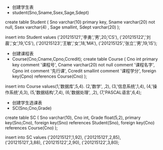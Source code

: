 - 创建学生表
- student(Sno,Sname,Ssex,Sage,Sdept)

create table Student
(
    Sno varchar(10) primary key,
    Sname varchar(20) not null,
    Ssex varchar(4)  ,
    Sage smallint,
    Sdept varchar(20) 
);

insert into Student values
('201215121','李勇','男',20,'CS'),
('201215122','刘晨','女',19,'CS'),
('201215123','王敏','女',18,'MA'),
('201215125','张立','男',19,'IS');

- 创建课程表
- Course(Cno,Cname,Cpno,Ccredit);
create table Course
(
    Cno int primary key comment '课程号',
    Cname varchar(20)  not null comment '课程名字',
    Cpno int comment '先行课',
    Ccredit smallint comment '课程学分',
    foreign key(Cpno) references Course(Cno) 
);

insert into Course
values(1,'数据库',5,4).
(2,'数学', ,2),
(3,'信息系统',1,4),
(4,'操作系统',6,3),
(5,'数据结构',7,4),
(6,'数据处理', ,2),
(7,'PASCAL语言',6,4);
- 创建学生选课表
- SC(Sno,Cno,Grade)

create table SC 
(
    Sno varchar(10),
    Cno int,
    Grade float(5,2),
    primary key(Sno,Cno),
    foreign key(Sno) references Student(Sno),
    foreign key(Cno) references Course(Cno)
);

insert into SC values
('201215121',1,92),
('201215121',2,85),
('201215121',3,88),
('201215122',2,90),
('201215122',3,80);